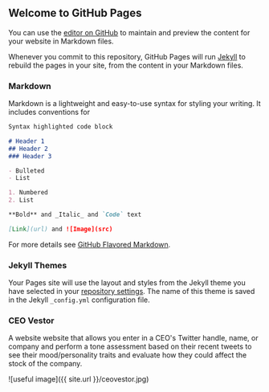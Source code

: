 ## Welcome to GitHub Pages

You can use the [editor on GitHub](https://github.com/aidenchiavatti/aidenchiavatti.github.io/edit/master/README.md) to maintain and preview the content for your website in Markdown files.

Whenever you commit to this repository, GitHub Pages will run [Jekyll](https://jekyllrb.com/) to rebuild the pages in your site, from the content in your Markdown files.

### Markdown

Markdown is a lightweight and easy-to-use syntax for styling your writing. It includes conventions for

```markdown
Syntax highlighted code block

# Header 1
## Header 2
### Header 3

- Bulleted
- List

1. Numbered
2. List

**Bold** and _Italic_ and `Code` text

[Link](url) and ![Image](src)
```

For more details see [GitHub Flavored Markdown](https://guides.github.com/features/mastering-markdown/).

### Jekyll Themes

Your Pages site will use the layout and styles from the Jekyll theme you have selected in your [repository settings](https://github.com/aidenchiavatti/aidenchiavatti.github.io/settings). The name of this theme is saved in the Jekyll `_config.yml` configuration file.

### CEO Vestor

A website website that allows you enter in a CEO's Twitter handle, name, or company and perform a tone assessment based on their recent tweets to see their mood/personality traits and evaluate how they could affect the stock of the company.

![useful image]({{ site.url }}/ceovestor.jpg)
